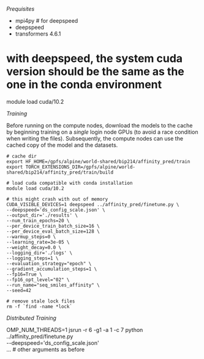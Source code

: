 *Prequisites*

- mpi4py # for deepspeed
- deepspeed
- transformers 4.6.1

# with deepspeed, the system cuda version should be the same as the one in the conda environment
module load cuda/10.2

*Training*

Before running on the compute nodes, download the models to the cache by
beginning training on a *single* login node GPUs (to avoid a race condition when
writing the files). Subsequently, the compute nodes can use the cached copy of the model
and the datasets.

```
# cache dir
export HF_HOME=/gpfs/alpine/world-shared/bip214/affinity_pred/train
export TORCH_EXTENSIONS_DIR=/gpfs/alpine/world-shared/bip214/affinity_pred/train/build

# load cuda compatible with conda installation
module load cuda/10.2

# this might crash with out of memory
CUDA_VISIBLE_DEVICES=1 deepspeed ../affinity_pred/finetune.py \
--deepspeed='ds_config_scale.json' \
--output_dir='./results' \
--num_train_epochs=20 \
--per_device_train_batch_size=16 \
--per_device_eval_batch_size=128 \
--warmup_steps=0 \
--learning_rate=3e-05 \
--weight_decay=0.0 \
--logging_dir='./logs' \
--logging_steps=1 \
--evaluation_strategy="epoch" \
--gradient_accumulation_steps=1 \
--fp16=True \
--fp16_opt_level="02" \
--run_name="seq_smiles_affinity" \
--seed=42

# remove stale lock files
rm -f `find -name *lock`
```

*Distributed Training*

OMP_NUM_THREADS=1 jsrun -r 6 -g1 -a 1 -c 7 python ../affinity_pred/finetune.py \
    --deepspeed='ds_config_scale.json' \
    ... # other arguments as before

